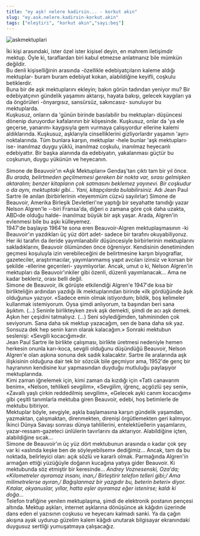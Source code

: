 ```yaml
---
title: "ey aşk! nelere kadirsin... - korkut akın"
slug: "ey.ask.nelere.kadirsin-korkut.akin"
tags: ["eleştiri", "korkut akın","sayı:beş"]
---
```




![askmektuplari](/img/5_30.jpg)


İki kişi arasındaki, ister özel
ister kişisel deyin, en mahrem iletişimdir mektup. Öyle ki, taraflardan
biri kabul etmezse anlatmanız bile mümkün değildir.\
Bu denli kişiselliğinin arasında -özellikle edebiyatçıların kaleme
aldığı mektuplar- buram buram edebiyat kokan, alabildiğine keyifli,
coşkulu betiklerdir.\
Buna bir de aşk mektuplarını ekleyin; bakın görün tadından yeniyor mu?
Bir edebiyatçının gündelik yaşamını aktarışı, hayata bakışı, gelecek
kaygıları ya da öngörüleri -önyargısız, sansürsüz, sakıncasız- sunuluyor
bu mektuplarda.\
Kuşkusuz, onların da 'günün birinde basılabilir bu mektuplar› düşüncesi
dönenip duruyordur kafalarının bir köşesinde. Kuşkusuz, onlar da 'ya ele
geçerse, yanarım› kaygısıyla gem vurmaya çalışıyordur ellerine kalemi
aldıklarında. Kuşkusuz, aşklarıyla cinselliklerini gizliyorlardır
yaşamın 'ayrı› noktalarında. Tüm bunlara karşın, mektuplar -hele bunlar
'aşk mektupları› ise- inanılmaz duygu yüklü, inanılmaz coşkulu,
inanılmaz heyecanlı edebiyattır. Bir başka alanında da edebiyatın,
yakalanması güçtür bu coşkunun, duygu yükünün ve heyecanın.

Simone de Beauvoir'ın «Aşk Mektupları» Gendaş'tan çıktı tam bir yıl
önce. *Bu arada, belirtmeden geçilmemesi gereken bir nokta var, sırası
gelmişken aktaralım; benzer kitapların çok satmasını beklemez yayınevi.
Bir coşkudur o da aynı, mektuptaki gibi... Yani, kitapçılarda
bulabilirsiniz.* Adı Jean Paul Sartre ile anılan (birbirlerinin
«teyemmüm cüz»ü sayılırlar) Simone de Beauvoir, Amerika Birleşik
Devletleri'ne yaptığı bir seyahatte tanıdığı yazar Nelson Algren'le
--biri Fransa'da, diğeri o zamana göre çok daha uzakta, ABD‹de
olduğu halde- inanılmaz büyük bir aşk yaşar. Arada, Algren'in evlenmesi
bile bu aşkı külleyemez.\
1947'de başlayıp 1964'te sona eren Beauvoir-Algren mektuplaşmasının -ki
Beauvoir'ın yazdıkları üç yüz dört adet- sadece bir tarafını
okuyabiliyoruz. Her iki tarafın da ileride yayımlanabilir düşüncesiyle
birbirlerinin mektuplarını sakladıklarını, Beauvoir ölümünden önce
öğreniyor. Kendisinin denetiminden geçmesi koşuluyla izin verebileceğini
de belirtmesine karşın biyograflar, gazeteciler, araştırmacılar,
yayımlanmamış yapıt avcıları izinsiz ve korsan bir şekilde -ellerine
geçenleri- yayımlıyorlar. Ancak, umut o ki, Nelson Algren'in mektupları
da Beauvoir'ınkiler gibi özenli, düzenli yayımlanacak... Ama ne kadar
bekleriz, orası belli değil.\
Simone de Beauvoir, ilk görüşte etkilendiği Algren'e 1947'de kısa bir
birlikteliğin ardından yazdığı ilk mektuplarından birinde «ilk
gördüğünde âşık olduğunu» yazıyor. «Sadece emin olmak istiyordum;
bildik, boş kelimeler kullanmak istemiyorum. Oysa şimdi anlıyorum, ta
başından beri sana âşıktım. (...) Seninle birlikteyken zevk aşk demekti,
şimdi de acı aşk demek. Aşkın her çeşidini tatmalıyız. (...) Seni
söylediğimden, tahmininden çok seviyorum. Sana daha sık mektup
yazacağım, sen de bana daha sık yaz. Sonsuza dek hep senin karın olarak
kalacağım.» Sonraki mektubun seslenişi: «Sevgili kocacığım»dır.\
Jean Paul Sartre ile birlikte çalışması, birlikte üretmesi nedeniyle
hemen herkesin onunla karı-koca, sevgili olduğunu düşündüğü Beauvoir,
Nelson Algren'e olan aşkına sonuna dek sadık kalacaktır. Sartre ile
aralarında aşk ilişkisinin olduğuna dair tek bir sözcük bile geçmiyor
ama, 1952'de genç bir hayranının kendisine kur yapmasından duyduğu
mutluluğu paylaşıyor mektuplarında.\
Kimi zaman iğnelemek için, kimi zaman da kızdığı için «Tatlı canavarım
benim», «Nelson, tehlikeli sevgilim», «Sevgilim, iğrenç, açgözlü şey
seni», «Zavallı yaşlı çirkin reddedilmiş sevgilim», «Gelecek ayki canım
kocacığım» gibi çeşitli tanımlarla mektuba giren Beauvoir, edebi, hoş
betimlerle de mektubu bitiriyor.\
Mektuplar böyle, sevgiyle, aşkla başlamasına karşın gündelik yaşamdan,
yazmaktan, çalışmaktan, direnmekten, direnişi örgütlemekten geri
kalmıyor. İkinci Dünya Savaşı sonrası dünya tahlillerini,
entelektüellerin yaşamlarını, yazar-ressam-gazeteci ünlülerin
tavırlarını da aktarıyor. Alabildiğine içten, alabildiğine sıcak...\
Simone de Beauvoir'ın üç yüz dört mektubunun arasında o kadar çok şey
var ki «aslında keşke ben de söyleyebilsem» dediğimiz... Ancak, tam da
bu noktada, belirleyici olan: açık sözlü ve kararlı olmak. Parmağında
Algren'in armağan ettiği yüzüğüyle doğanın kucağına yatıya gider
Beauvoir. Ki mektubunda söz etmiştir bir keresinde... *Andrey
Voznesenski, Oza'da; «Kilometreler ayıramaz insanı, inan,/ Birleştirir
telefon telleri gibi;/ Ama milimetrelerse ayıran,/ Bağışlanmaz bir
yazgıdır bu, beterin beteri» diyor. Kıtalar, okyanuslar, yıllar, hatta
eşler ayıramaz eğer istenirse; kaldı ki doğa...*\
Telefon trafiğine yenilen mektuplaşma, şimdi de elektronik postanın
pençesi altında. Mektup aşkları, internet aşklarına dönüşünce ak kâğıdın
üzerinde dans eden el yazısının coşkusu ve heyecanı kalmadı sanki. Ya da
çağın akışına ayak uydurup güzelim kalem kâğıdı unutarak bilgisayar
ekranındaki duygusuz sertliği yumuşatmaya çalışacağız.
